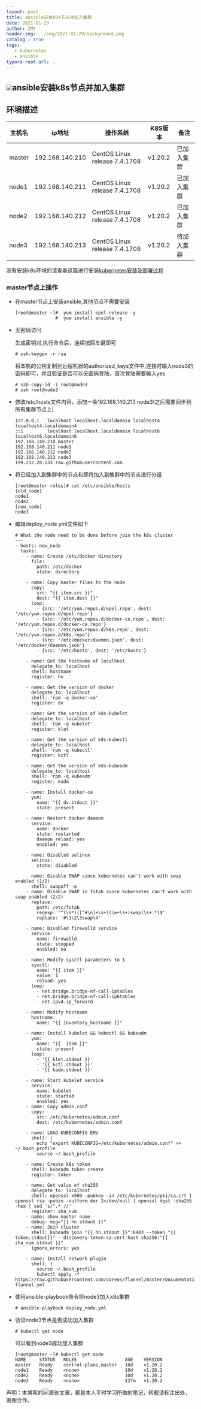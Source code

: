 ```yaml
---
layout: post
title: ansible安装k8s节点并加入集群
date: 2021-01-29
author: ZMY
header-img: ../img/2021-01-29/background.png
catalog : true
tags:
   - kubernetes
   - ansible
typora-root-url: ..
---
```


## <img class="original" src='/img/original.png'>ansible安装k8s节点并加入集群

## 环境描述

| 主机名 | ip地址          | 操作系统                      | K8S版本 | 备注       |
| ------ | --------------- | ----------------------------- | ------- | ---------- |
| master | 192.168.140.210 | CentOS Linux release 7.4.1708 | v1.20.2 | 已加入集群 |
| node1  | 192.168.140.211 | CentOS Linux release 7.4.1708 | v1.20.2 | 已加入集群 |
| node2  | 192.168.140.212 | CentOS Linux release 7.4.1708 | v1.20.2 | 已加入集群 |
| node3  | 192.168.140.213 | CentOS Linux release 7.4.1708 | v1.20.2 | 待加入集群 |

没有安装k8s环境的请查看这篇进行安装[kubernetes安装及部署过程](https://276622709.github.io/2021/01/22/kubernetes%E5%AE%89%E8%A3%85%E5%8F%8A%E9%83%A8%E7%BD%B2%E8%BF%87%E7%A8%8B/)
### master节点上操作

+ 在master节点上安装ansible,其他节点不需要安装

  ```
  [root@master ~]#  yum install epel-release -y
                 #  yum install ansible -y
  ```

+ 无密码访问

  生成密钥对,执行命令后，连续按回车键即可

  ```
  # ssh-keygen -r rsa
  ```

  将本机的公钥复制到远程机器的authorized_keys文件中,连接时输入node3的密码即可，并且验证是否可以无密码登陆，首次登陆需要输入yes

  ```
  # ssh-copy-id -i root@node3
  # ssh root@node3
  ```

+ 修改/etc/hosts文件内容，添加一条192.168.140.213 node3(之后需要同步到所有集群节点上)

  ```
  127.0.0.1   localhost localhost.localdomain localhost4 localhost4.localdomain4
  ::1         localhost localhost.localdomain localhost6 localhost6.localdomain6
  192.168.140.210 master
  192.168.140.211 node1
  192.168.140.212 node2
  192.168.140.213 node3
  199.232.28.133 raw.githubusercontent.com
  ```

+ 将已经加入到集群中的节点和即将加入到集群中的节点进行分组

  ```
  [root@master roles]# cat /etc/ansible/hosts 
  [old_node]
  node1
  node2
  [new_node]
  node3
  ```

- 编辑deploy_node.yml文件如下

  ```
  # What the node need to be done before join the k8s cluster
  ---
  - hosts: new_node
    tasks:
      - name: Create /etc/docker directory
        file:
          path: /etc/docker
          state: directory
  
      - name: Copy master files to the node
        copy:
          src: "{{ item.src }}"
          dest: "{{ item.dest }}"
        loop:
          - {src: '/etc/yum.repos.d/epel.repo', dest: '/etc/yum.repos.d/epel.repo'}
          - {src: '/etc/yum.repos.d/docker-ce.repo', dest: '/etc/yum.repos.d/docker-ce.repo'}
          - {src: '/etc/yum.repos.d/k8s.repo', dest: '/etc/yum.repos.d/k8s.repo'}
          - {src: '/etc/docker/daemon.json', dest: '/etc/docker/daemon.json'}
          - {src: '/etc/hosts', dest: '/etc/hosts'}
          
      - name: Get the hostname of localhost
        delegate_to: localhost
        shell: hostname
        register: hn
  
      - name: Get the version of docker
        delegate_to: localhost
        shell: 'rpm -q docker-ce'
        register: dv
  
      - name: Get the version of k8s-kubelet
        delegate_to: localhost
        shell: 'rpm -q kubelet'
        register: klet
  
      - name: Get the version of k8s-kubectl
        delegate_to: localhost
        shell: 'rpm -q kubectl'
        register: kctl
  
      - name: Get the version of k8s-kubeadm
        delegate_to: localhost
        shell: 'rpm -q kubeadm'
        register: kadm
  
      - name: Install docker-ce
        yum:
          name: "{{ dv.stdout }}"
          state: present
  
      - name: Restart docker daemon
        service:
          name: docker
          state: restarted
          daemon_reload: yes
          enabled: yes
  
      - name: Disabled selinux
        selinux:
          state: disabled
  
      - name: Disable SWAP since kubernetes can't work with swap enabled (1/2)
        shell: swapoff -a
      - name: Disable SWAP in fstab since kubernetes can't work with swap enabled (2/2)
        replace:
          path: /etc/fstab
          regexp: '^(\s*)([^#\n]+\s+)(\w+\s+)swap(\s+.*)$'
          replace: '#\1\2\3swap\4'
  
      - name: Disabled firewalld service
        service:
          name: firewalld
          state: stopped
          enabled: no
  
      - name: Modify sysctl parameters to 1
        sysctl:
          name: "{{ item }}"
          value: 1
          reload: yes
        loop:
          - net.bridge.bridge-nf-call-iptables
          - net.bridge.bridge-nf-call-ip6tables
          - net.ipv4.ip_forward
  
      - name: Modify hostname
        hostname:
          name: "{{ inventory_hostname }}"
  
      - name: Install kubelet && kubectl && kubeadm
        yum:
          name: "{{  item }}"
          state: present
        loop:
          - '{{ klet.stdout }}'
          - '{{ kctl.stdout }}'
          - '{{ kadm.stdout }}'
  
      - name: Start kubelet service
        service:
          name: kubelet
          state: started
          enabled: yes
      - name: Copy admin.conf
        copy:
          src: /etc/kubernetes/admin.conf
          dest: /etc/kubernetes/admin.conf
  
      - name: LOAD KUBECONFIG ENV
        shell: |
          echo "export KUBECONFIG=/etc/kubernetes/admin.conf" >> ~/.bash_profile
          source ~/.bash_profile
  
      - name: Create k8s token
        shell: kubeadm token create
        register: token
  
      - name: Get value of sha256
        delegate_to: localhost
        shell: openssl x509 -pubkey -in /etc/kubernetes/pki/ca.crt | openssl rsa -pubin -outform der 2>/dev/null | openssl dgst -sha256 -hex | sed 's/^.* //'
        register: sha_num
      - name: show master name
        debug: msg="{{ hn.stdout }}"
      - name: Join cluster
        shell: kubeadm join "{{ hn.stdout }}":6443 --token "{{ token.stdout}}" --discovery-token-ca-cert-hash sha256:"{{ sha_num.stdout }}" 
        ignore_errors: yes
  
      - name: Install network plugin
        shell: |
          source ~/.bash_profile 
          kubectl apply -f https://raw.githubusercontent.com/coreos/flannel/master/Documentation/kube-flannel.yml
  
  ```

- 使用ansible-playbook命令将node3加入k8s集群

  ```
  # ansible-playbook deploy_node.yml
  ```

- 验证node3节点是否成功加入集群

  ```
  # kubectl get node
  ```

  可以看到node3成功加入集群

  ```
  [root@master ~]# kubectl get node
  NAME     STATUS   ROLES                  AGE    VERSION
  master   Ready    control-plane,master   10d    v1.20.2
  node1    Ready    <none>                 10d    v1.20.2
  node2    Ready    <none>                 10d    v1.20.2
  node3    Ready    <none>                 127m   v1.20.2
  ```

  

声明：本博客的<img class="original" src='/img/original.png'>原创文章，都是本人平时学习所做的笔记，转载请标注出处，谢谢合作。
